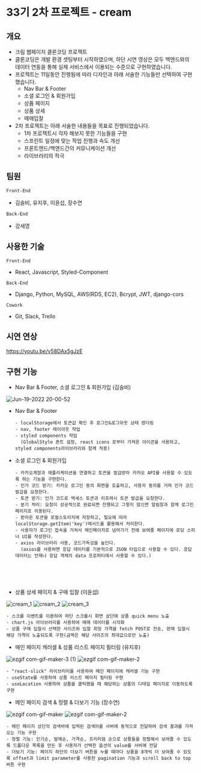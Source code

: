 # 33기 2차 프로젝트 - cream

## 개요

- 크림 웹페이지 클론코딩 프로젝트
- 클론코딩은 개발 환경 셋팅부터 시작하였으며, 하단 시연 영상은 모두 백엔드와의 데이터 연동을 통해 실제 서비스에서 이용되는 수준으로 구현하였습니다.
- 프로젝트는 11일동안 진행됨에 따라 디자인과 아래 서술한 기능들만 선택하여 구현했습니다.
  - Nav Bar & Footer
  - 소셜 로그인 & 회원가입
  - 상품 페이지
  - 상품 상세
  - 매매입찰
- 2차 프로젝트는 아래 서술한 내용들을 목표로 진행되었습니다.
  - 1차 프로젝트시 각자 해보지 못한 기능들을 구현
  - 스프린트 일정에 맞는 작업 진행과 속도 개선
  - 프론트엔드/백엔드간의 커뮤니케이션 개선
  - 라이브러리의 적극

## 팀원

`Front-End`

- 김슬비, 유지후, 이윤섭, 장수연

`Back-End`

- 강세영

## 사용한 기술

`Front-End`

- React, Javascript, Styled-Component

`Back-End`

- Django, Python, MySQL, AWS(RDS, EC2), Bcrypt, JWT, django-cors

`Cowork`

- Git, Slack, Trello

## 시연 연상

https://youtu.be/v58DAx5gJzE

## 구현 기능

- Nav Bar & Footer, 소셜 로그인 & 회원가입 (김슬비)

![Jun-19-2022 20-00-52](https://user-images.githubusercontent.com/93895746/174477730-60f5777c-3bd5-4b19-ab14-9889ebb7148e.gif)

  - Nav Bar & Footer

    ```
    - localStorage에서 토큰값 확인 후 로그인&로그아웃 상태 렌더링 
    - nav, footer 레이아웃 작업
    - styled components 작업 
      (GlobalStyle 폰트 설정, react icons 로부터 가져온 아이콘을 사용하고, styled components라이브러리와 함께 적용)
    ```
    
  
  - 소셜 로그인 & 회원가입

    ```
    - 카카오계정과 애플리케이션을 연결하고 토큰을 발급받아 카카오 API를 사용할 수 있도록 하는 기능을 구현한다.
    - 인가 코드 받기: 카카오 로그인 동의 화면을 호출하고, 사용자 동의를 거쳐 인가 코드 발급을 요청한다.
    - 토큰 받기: 인가 코드로 액세스 토큰과 리프레시 토큰 발급을 요청한다.
    - 분기 처리: 요청이 성공적으로 완료되면 진행되고 그렇지 않으면 알림창과 함께 로그인 페이지로 이동된다.
    - 받아온 토큰을 로컬스토리지에 저장하고, 필요에 따라 localStorage.getItem('key')메서드를 활용해서 처리한다.
    - 사용자가 로그인 접속을 거쳐서 메인페이지로 넘어가기 전에 보여줄 페이지에 로딩 스피너 UI를 작성한다.
    - axios 라이브러리 사용, 코드가독성을 높인다.
      (axios를 사용하면 응답 데이터를 기본적으로 JSON 타입으로 사용할 수 있다. 응답 데이터는 언제나 응답 객체의 data 프로퍼티에서 사용할 수 있다.)
    ```

<br/>
<br/>
<br/>


    
- 상품 상세 페이지 & 구매 입찰 (이윤섭)

![cream_1](https://user-images.githubusercontent.com/102455161/174475523-1a407108-6307-4aa7-bbce-b7fc267855c5.gif)
![cream_2](https://user-images.githubusercontent.com/102455161/174475512-90781ab4-c6f5-4f39-b0d7-db25aca242b3.gif)
![cream_3](https://user-images.githubusercontent.com/102455161/174475555-9991df9c-aa84-48c1-8286-e2daac4d4f07.gif)


  ```
  - 스크롤 이벤트를 이용하여 하단 스크롤시 화면 상단에 상품 quick menu 노출
  - chart.js 라이브러리를 사용하여 매매 데이터를 시각화
  - 상품 구매 입찰시 선택한 사이즈와 입찰 희망 가격을 fetch POST로 전송, 판매 입찰시 해당 가격이 노출되도록 구현(금액은 해당 사이즈의 최대값으로만 노출)
  ```
    

- 매인 페이지 캐러셀 & 상품 리스트 페이지 필터링 (유지후)

![ezgif com-gif-maker-3 (1)](https://user-images.githubusercontent.com/102349536/174555362-54f82679-2608-4d89-bb0d-c71a5cfbf99b.gif)
![ezgif com-gif-maker-2](https://user-images.githubusercontent.com/102349536/174555143-852b0980-0445-4b2b-b5cd-e3d0b9c145b3.gif)

  ```
  - "react-slick" 라이브러리를 사용하여 메인 페이지에 캐러셀 기능 구현
  - useState를 사용하여 상품 리스트 페이지 필터링 구현
  - useLocation 사용하여 상품을 클릭했을 때 해당하는 상품의 디테일 페이지로 이동하도록 구현
  ```


- 메인 페이지 검색 & 정렬 & 더보기 기능 (장수연)

![ezgif com-gif-maker](https://user-images.githubusercontent.com/102025598/174558746-5f050dfc-e79f-4e64-b66a-f42bd1bf33ad.gif)
![ezgif com-gif-maker-2](https://user-images.githubusercontent.com/102025598/174560979-0331648d-77b2-4ba2-89e8-7e6295371dd7.gif)


 ```
 - 메인 페이지 상단의 검색바에 입력된 검색어를 서버에 동적으로 전달하여 검색 결과를 가져오는 기능 구현
 - 정렬 기능: 인기순, 발매순, 가격순, 프리미엄 순으로 상품들을 정렬해서 보여줄 수 있도록 드롭다운 목록을 만든 후 사용자가 선택한 옵션의 value를 서버에 전달
 - 더보기 기능: 페이지 하단의 더보기 버튼을 누를 때마다 상품을 8개씩 더 보여줄 수 있도록 offset과 limit parameter를 사용한 pagination 기능과 scroll back to top 버튼 구현
 ```

  


